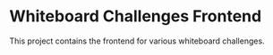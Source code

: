 # Whiteboard Challenges Frontend
This project contains the frontend for various whiteboard challenges.
